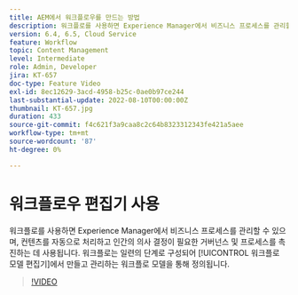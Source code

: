```yaml
---
title: AEM에서 워크플로우를 만드는 방법
description: 워크플로를 사용하면 Experience Manager에서 비즈니스 프로세스를 관리할 수 있으며, 컨텐츠를 자동으로 처리하고 인간의 의사 결정이 필요한 거버넌스 및 프로세스를 촉진하는 데 사용됩니다.
version: 6.4, 6.5, Cloud Service
feature: Workflow
topic: Content Management
level: Intermediate
role: Admin, Developer
jira: KT-657
doc-type: Feature Video
exl-id: 8ec12629-3acd-4958-b25c-0ae0b97ce244
last-substantial-update: 2022-08-10T00:00:00Z
thumbnail: KT-657.jpg
duration: 433
source-git-commit: f4c621f3a9caa8c2c64b8323312343fe421a5aee
workflow-type: tm+mt
source-wordcount: '87'
ht-degree: 0%

---
```


# 워크플로우 편집기 사용

워크플로를 사용하면 Experience Manager에서 비즈니스 프로세스를 관리할 수 있으며, 컨텐츠를 자동으로 처리하고 인간의 의사 결정이 필요한 거버넌스 및 프로세스를 촉진하는 데 사용됩니다. 워크플로는 일련의 단계로 구성되어 [!UICONTROL 워크플로 모델 편집기]에서 만들고 관리하는 워크플로 모델을 통해 정의됩니다.

>[!VIDEO](https://video.tv.adobe.com/v/22201?quality=12&learn=on)
